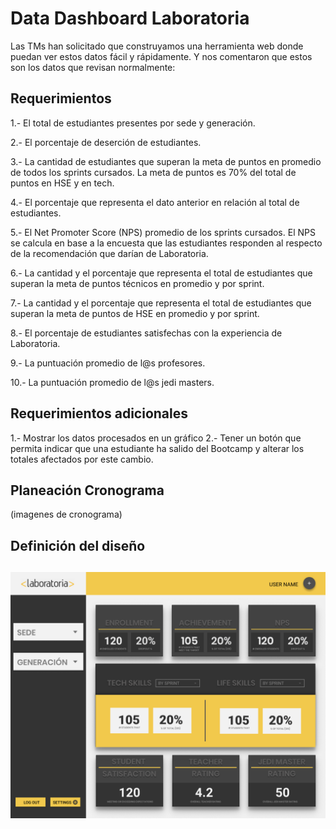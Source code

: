 # Data Dashboard Laboratoria

 Las TMs han solicitado que construyamos una herramienta web donde puedan ver estos datos fácil y rápidamente. Y nos comentaron que estos son los datos que revisan normalmente:

 ## Requerimientos

1.- El total de estudiantes presentes por sede y generación.

2.- El porcentaje de deserción de estudiantes.

3.- La cantidad de estudiantes que superan la meta de puntos en promedio de todos los sprints cursados. La meta de puntos es 70% del total de puntos en HSE y en tech.

4.- El porcentaje que representa el dato anterior en relación al total de estudiantes.

5.- El Net Promoter Score (NPS) promedio de los sprints cursados. El NPS se calcula en base a la encuesta que las estudiantes responden al respecto de la recomendación que darían de Laboratoria.

6.- La cantidad y el porcentaje que representa el total de estudiantes que superan la meta de puntos técnicos en promedio y por sprint.

7.- La cantidad y el porcentaje que representa el total de estudiantes que superan la meta de puntos de HSE en promedio y por sprint.

8.- El porcentaje de estudiantes satisfechas con la experiencia de Laboratoria.

9.- La puntuación promedio de l@s profesores.

10.- La puntuación promedio de l@s jedi masters.

## Requerimientos adicionales

1.- Mostrar los datos procesados en un gráfico
2.- Tener un botón que permita indicar que una estudiante ha salido del Bootcamp y alterar los totales afectados por este cambio.

## Planeación Cronograma
(imagenes de cronograma)

## Definición del diseño

##
![Imagen de sketch](./assets/images/sketch.png)
